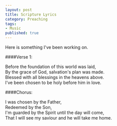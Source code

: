 ```yaml
---
layout: post
title: Scripture Lyrics
category: Preaching
tags:
- Music
published: true
---
```

Here is something I've been working on.

####Verse 1:

Before the foundation of this world was laid,<br/>
By the grace of God, salvation's plan was made.<br/>
Blessed with all blessings in the heavens above.<br/>
I've been chosen to be holy before him in love.

####Chorus:

I was chosen by the Father,<br/>
Redeemed by the Son,<br/>
I'm guarded by the Spirit until the day will come,<br/>
That I will see my saviour and he will take me home. <br/>
